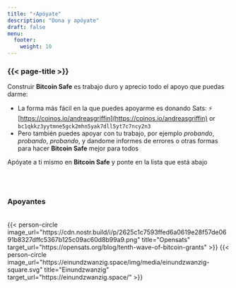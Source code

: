 ```yaml
---
title: "⚡Apóyate"
description: "Dona y apóyate"
draft: false
menu:
  footer:
    weight: 10
---
```


### {{< page-title >}} 

Construir **Bitcoin Safe** es trabajo duro y aprecio todo el apoyo que puedas darme:
- La forma más fácil en la que puedes apoyarme es donando Sats: ⚡ [https://coinos.io/andreasgriffin](https://coinos.io/andreasgriffin)  or `bc1qkkz3yytmne5gck2mhn5yak7dll5yt7c7ncy2n3`
- Pero también puedes apoyar con tu trabajo, por ejemplo _probando_, _probando_, _probando_, y dandome informes de errores o otras formas para hacer **Bitcoin Safe** mejor para todos

Apóyate a ti mismo en  **Bitcoin Safe** y ponte en la lista que está abajo 

<br>
<br>

### Apoyantes 

<br> 
 

<div class="row">
  {{< person-circle image_url="https://cdn.nostr.build/i/p/2625c1c7593ffed6a0619e28f57de0691b8327dffc5367b125c09ac60d8b99a9.png" title="Opensats" target_url="https://opensats.org/blog/tenth-wave-of-bitcoin-grants" >}}
  {{< person-circle image_url="https://einundzwanzig.space/img/media/einundzwanzig-square.svg" title="Einundzwanzig" target_url="https://einundzwanzig.space/" >}}
</div>